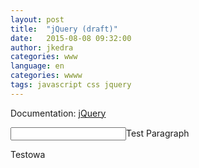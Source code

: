 ```yaml
---
layout: post
title:  "jQuery (draft)"
date:   2015-08-08 09:32:00
author: jkedra
categories: www
language: en
categories: wwww
tags: javascript css jquery
---
```


Documentation: [jQuery]

<p id="test"><input type="text"><span>Test Paragraph</span></input></p>
<p class="testowa">Testowa</p>

<script>
 $("p#test").on("blur", function() {
    var elem = $(this);
    elem.hide("fast");
    elem.show("slow");
    console.log("event.focus");
 });

 $("p.testowa").hide("fast");
 $("p.testowa").show("slow");

 $
</script>

[ltw]:         https://developer.mozilla.org/en-US/Learn
[js-basics]:   https://developer.mozilla.org/en-US/Learn/Getting_started_with_the_web/JavaScript_basics
[jquery]:      https://jquery.com/
[jql]:         http://learn.jquery.com/
[jinja]:       http://jinja.pocoo.org/
[jekyll]:      http://jekyllrb.com
[jekyll-gh]:   https://github.com/jekyll/jekyll
[jekyll-help]: https://github.com/jekyll/jekyll-help
[liquid]:      http://liquidmarkup.org/
[textile]:     http://redcloth.org/textile
[md]:          http://daringfireball.net/projects/markdown/
[sass]:        http://sass-lang.com/guide
[sassref]:     http://sass-lang.com/documentation/file.SASS_REFERENCE.html
